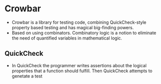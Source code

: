# Crowbar 
- Crowbar is a library for testing code, combining QuickCheck-style property based testing and has magical big-finding powers.
- Based on using combinators. Combinatory logic is a notion to eliminate the need of quantified variables in mathematical logic.

## QuickCheck
- In QuickCheck the programmer writes assertions about the logical properties that a function should fulfill. Then QuickCheck attempts 
  to genetate a test
